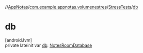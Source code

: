 //[AppNotas](../../../index.md)/[com.example.appnotas.volumenestres](../index.md)/[StressTests](index.md)/[db](db.md)

# db

[androidJvm]\
private lateinit var [db](db.md): [NotesRoomDatabase](../../com.example.appnotas.database/-notes-room-database/index.md)
